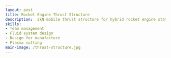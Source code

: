 ```yaml
---
layout: post
title: Rocket Engine Thrust Structure
description:  2kN mobile thrust structure for hybrid rocket engine static firing
skills: 
- Team management
- Fluid system design
- Design for manufacture
- Plasma cutting
main-image: /thrust-structure.jpg 
---
```

